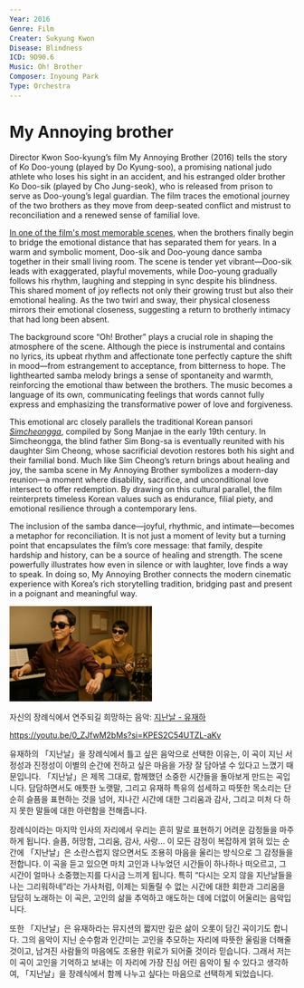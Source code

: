 ```yaml
---
Year: 2016
Genre: Film
Creater: Sukyung Kwon
Disease: Blindness
ICD: 9D90.6
Music: Oh! Brother
Composer: Inyoung Park
Type: Orchestra
---
```


# My Annoying brother

Director Kwon Soo-kyung’s film My Annoying Brother (2016) tells the story of Ko Doo-young (played by Do Kyung-soo), a promising national judo athlete who loses his sight in an accident, and his estranged older brother Ko Doo-sik (played by Cho Jung-seok), who is released from prison to serve as Doo-young’s legal guardian. The film traces the emotional journey of the two brothers as they move from deep-seated conflict and mistrust to reconciliation and a renewed sense of familial love.

[In one of the film's most memorable scenes](https://youtu.be/qX9EOm06Ybc?si=Jq-kcLB0wy9dkQ0Q), when the brothers finally begin to bridge the emotional distance that has separated them for years. In a warm and symbolic moment, Doo-sik and Doo-young dance samba together in their small living room. The scene is tender yet vibrant—Doo-sik leads with exaggerated, playful movements, while Doo-young gradually follows his rhythm, laughing and stepping in sync despite his blindness. This shared moment of joy reflects not only their growing trust but also their emotional healing. As the two twirl and sway, their physical closeness mirrors their emotional closeness, suggesting a return to brotherly intimacy that had long been absent.

The background score “Oh! Brother” plays a crucial role in shaping the atmosphere of the scene. Although the piece is instrumental and contains no lyrics, its upbeat rhythm and affectionate tone perfectly capture the shift in mood—from estrangement to acceptance, from bitterness to hope. The lighthearted samba melody brings a sense of spontaneity and warmth, reinforcing the emotional thaw between the brothers. The music becomes a language of its own, communicating feelings that words cannot fully express and emphasizing the transformative power of love and forgiveness.

This emotional arc closely parallels the traditional Korean pansori [*Simcheongga*](ahn_ryeogyeong.md), compiled by Song Manjae in the early 19th century. In Simcheongga, the blind father Sim Bong-sa is eventually reunited with his daughter Sim Cheong, whose sacrificial devotion restores both his sight and their familial bond. Much like Sim Cheong’s return brings about healing and joy, the samba scene in My Annoying Brother symbolizes a modern-day reunion—a moment where disability, sacrifice, and unconditional love intersect to offer redemption. By drawing on this cultural parallel, the film reinterprets timeless Korean values such as endurance, filial piety, and emotional resilience through a contemporary lens.

The inclusion of the samba dance—joyful, rhythmic, and intimate—becomes a metaphor for reconciliation. It is not just a moment of levity but a turning point that encapsulates the film’s core message: that family, despite hardship and history, can be a source of healing and strength. The scene powerfully illustrates how even in silence or with laughter, love finds a way to speak. In doing so, My Annoying Brother connects the modern cinematic experience with Korea’s rich storytelling tradition, bridging past and present in a poignant and meaningful way.

<img src="./kim_yesung_img.png.PNG" alt="image depicting blindness" style="width: 50%;" />


자신의 장례식에서 연주되길 희망하는 음악: [지난날 - 유재하](https://youtu.be/0_ZJfwM2bMs?si=KPES2C54UTZL-aKv)

https://youtu.be/0_ZJfwM2bMs?si=KPES2C54UTZL-aKv

유재하의 「지난날」을 장례식에서 틀고 싶은 음악으로 선택한 이유는, 이 곡이 지닌 서정성과 진정성이 이별의 순간에 전하고 싶은 마음을 가장 잘 담아낼 수 있다고 느꼈기 때문입니다.
「지난날」은 제목 그대로, 함께했던 소중한 시간들을 돌아보게 만드는 곡입니다. 담담하면서도 애틋한 노랫말, 그리고 유재하 특유의 섬세하고 따뜻한 목소리는 단순히 슬픔을 표현하는 것을 넘어, 지나간 시간에 대한 그리움과 감사, 그리고 미처 다 하지 못한 말들에 대한 아련함을 전해줍니다.

장례식이라는 마지막 인사의 자리에서 우리는 흔히 말로 표현하기 어려운 감정들을 마주하게 됩니다. 슬픔, 허망함, 그리움, 감사, 사랑… 이 모든 감정이 복잡하게 얽혀 있는 순간에 「지난날」은 소란스럽지 않으면서도 조용히 마음을 울리는 방식으로 그 감정들을 전합니다. 이 곡을 듣고 있으면 마치 고인과 나누었던 시간들이 하나하나 떠오르고, 그 시간이 얼마나 소중했는지를 다시금 느끼게 됩니다.
특히 “다시는 오지 않을 지난날들을 나는 그리워하네”라는 가사처럼, 이제는 되돌릴 수 없는 시간에 대한 회한과 그리움을 담담히 노래하는 이 곡은, 고인의 삶을 추억하고 애도하는 데에 더없이 어울리는 음악입니다.

또한 「지난날」은 유재하라는 뮤지션의 짧지만 깊은 삶이 오롯이 담긴 곡이기도 합니다. 그의 음악이 지닌 순수함과 인간미는 고인을 추모하는 자리에 따뜻한 울림을 더해줄 것이고, 남겨진 사람들의 마음에도 조용한 위로가 되어줄 것이라 믿습니다.
그래서 저는 이 곡이 고인을 기억하고 보내는 이 자리에 가장 진심 어린 음악이 될 수 있다고 생각하여, 「지난날」을 장례식에서 함께 나누고 싶다는 마음으로 선택하게 되었습니다.
